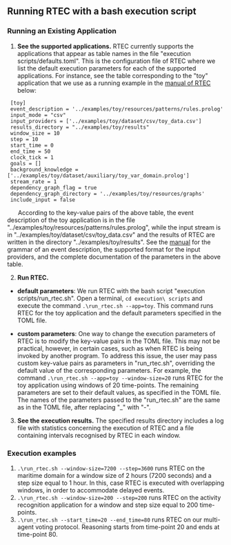 ## Running RTEC with a bash execution script

### Running an Existing Application
  1. **See the supported applications.** RTEC currently supports the applications that appear as table names in the file "execution scripts/defaults.toml". This is the configuration file of RTEC where we list the default execution parameters for each of the supported applications. For instance, see the table corresponding to the "toy" application that we use as a running example in the [manual of RTEC](../RTEC_manual.pdf) below:

```
 [toy]
 event_description = '../examples/toy/resources/patterns/rules.prolog'
 input_mode = "csv"
 input_providers = ['../examples/toy/dataset/csv/toy_data.csv']
 results_directory = "../examples/toy/results"
 window_size = 10
 step = 10
 start_time = 0
 end_time = 50
 clock_tick = 1
 goals = []
 background_knowledge = ['../examples/toy/dataset/auxiliary/toy_var_domain.prolog']
 stream_rate = 1
 dependency_graph_flag = true
 dependency_graph_directory = '../examples/toy/resources/graphs'
 include_input = false
```
&emsp;&ensp; According to the key-value pairs of the above table, the event description of the toy application is in the file "../examples/toy/resources/patterns/rules.prolog", while the input stream is in "../examples/toy/dataset/csv/toy_data.csv" and the results of RTEC are written in the directory "../examples/toy/results". See the [manual](../RTEC_manual.pdf) for the grammar of an event description, the supported format for the input providers, and the complete documentation of the parameters in the above table.

  2. **Run RTEC.** 

- **default parameters**: We run RTEC with the bash script "execution scripts/run_rtec.sh". Open a terminal, ```cd execution\ scripts``` and execute the command ```.\run_rtec.sh --app=toy```. This command runs RTEC for the toy application and the default parameters specified in the TOML file.

- **custom parameters**: One way to change the execution parameters of RTEC is to modify the key-value pairs in the TOML file. This may not be practical, however, in certain cases, such as when RTEC is being invoked by another program. To address this issue, the user may pass custom key-value pairs as parameters in "run_rtec.sh", overriding the default value of the corresponding parameters. For example, the command ```.\run_rtec.sh --app=toy --window-size=20``` runs RTEC for the toy application using windows of 20 time-points. The remaining parameters are set to their default values, as specified in the TOML file. The names of the parameters passed to the "run_rtec.sh" are the same as in the TOML file, after replacing "_" with "-".

3. **See the execution results.** The specified results directory includes a log file with statistics concerning the execution of RTEC and a file containing intervals recognised by RTEC in each window. 

### Execution examples

  1. ```.\run_rtec.sh --window-size=7200 --step=3600``` runs RTEC on the maritime domain for a window size of 2 hours (7200 seconds) and a step size equal to 1 hour. In this, case RTEC is executed with overlapping windows, in order to accommodate delayed events.
  2. ```.\run_rtec.sh --window-size=200 --step=200``` runs RTEC on the activity recognition application for a window and step size equal to 200 time-points.
  3. ```.\run_rtec.sh --start_time=20 --end_time=80``` runs RTEC on our multi-agent voting protocol. Reasoning starts from time-point 20 and ends at time-point 80. 

